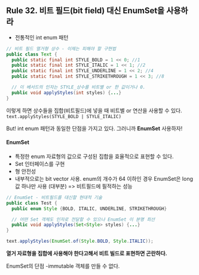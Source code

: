 ## Rule 32. 비트 필드(bit field) 대신 EnumSet을 사용하라

- 전통적인 int enum 패턴

```JAVA
// 비트 필드 열거형 상수 - 이제는 피해야 할 구현법
public class Text {
  public static final int STYLE_BOLD = 1 << 0; //1
  public static final int STYLE_ITALIC = 1 << 1; //2
  public static final int STYLE_UNDERLINE = 1 << 2; //4
  public static final int STYLE_STRIKETHROUGH = 1 << 3; //8

  // 이 베서드의 인자는 STYLE_상수를 비트별 or 한 값이거나 0.
  public void applyStyles(int styles) {...}
}
```
이렇게 하면 상수들을 집합(비트필드)에 넣을 때 비트별 or 연산을 사용할 수 있다. ``` text.applyStyles(STYLE_BOLD | STYLE_ITALIC) ```

But! int enum 패턴과 동일한 단점을 가지고 있다. 그러니까 **EnumSet** 사용하자!

#### EnumSet

- 특정한 enum 자료형의 값으로 구성된 집합을 효율적으로 표현할 수 있다.
- Set 인터페이스를 구현
- 형 안전성
- 내부적으로는 bit vector 사용. enum의 개수가 64 이하인 경우 EnumSet은 long 값 하나만 사용 (대부분) => 비트필드에 필적하는 성능

 ```JAVA
 // EnumSet - 비트필드를 대신할 현대적 기술
 public class Test {
   public enum Style {BOLD, ITALIC, UNDERLINE, STRIKETHROUGH}

   // 어떤 Set 객체도 인자로 전달할 수 있으나 EnumSet 이 분명 최선
   public void applyStyles(Set<Style> styles) {...}
 }
```

```JAVA
text.applyStyles(EnumSet.of(Style.BOLD, Style.ITALIC));
```

**열거 자료형을 집합에 사용해야 한다고해서 비트 빌드로 표현하면 곤란하다.**

EnumSet의 단점 -immutable 객체를 만들 수 없다.
